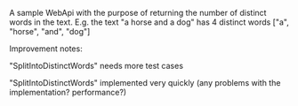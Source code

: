 A sample WebApi with the purpose of returning the number of distinct words in the text. 
E.g. the text "a horse and a dog" has 4 distinct words ["a", "horse", "and", "dog"]


Improvement notes: 

"SplitIntoDistinctWords" needs more test cases

"SplitIntoDistinctWords" implemented very quickly (any problems with the implementation? performance?)
